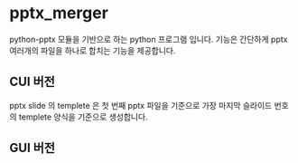 # pptx_merger
python-pptx 모듈을 기반으로 하는 python 프로그램 입니다. 기능은 간단하게 pptx 여러개의 파일을 하나로 합치는 기능을 제공합니다.

## CUI 버전
pptx slide 의 templete 은 첫 번째 pptx 파일을 기준으로 가장 마지막 슬라이드 번호의 templete 양식을 기준으로 생성합니다.

## GUI 버전
